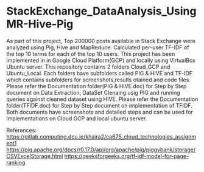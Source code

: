 # StackExchange_DataAnalysis_UsingMR-Hive-Pig
As part of this project,  Top 200000 posts available in Stack Exchange were analyzed using Pig, Hive and MapReduce. 
Calculated per-user TF-IDF of the top 10 terms for each of the top 10 users.
This project has been implemented in in Google Cloud Platform(GCP) and locally using VirtualBox Ubuntu server.
This repository contains 2 folders Cloud_GCP and Ubuntu_Local. Each folders have subfolders called PIG & HIVE and TF-IDF which contains subfolders for screenshots,results otained and code files.
Please refer the Documentation folder(PIG & HIVE.doc) for Step by Step document on Data Extraction, DataSet Clenaing usig PIG and running queries against cleaned dataset using HIVE.
Please refer the Documentation folder(TFIDF.doc) for Step by Step document on implementation of TFIDF.
Both documents have screenshots and detailed steps and can be used for implementations on Cloud GCP and local ubuntu server.


References:
https://gitlab.computing.dcu.ie/khaira2/ca675_cloud_technologies_assignment1
https://pig.apache.org/docs/r0.17.0/api/org/apache/pig/piggybank/storage/CSVExcelStorage.html
https://geeksforgeeks.org/tf-idf-model-for-page-ranking
